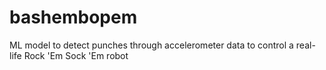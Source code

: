 # bashembopem
ML model to detect punches through accelerometer data to control a real-life Rock 'Em Sock 'Em robot
